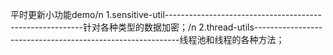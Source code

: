 平时更新小功能demo/n
1.sensitive-util---------------------------------------------------------针对各种类型的数据加密；/n
2.thread-utils-----------------------------------------------------------线程池和线程的各种方法；

